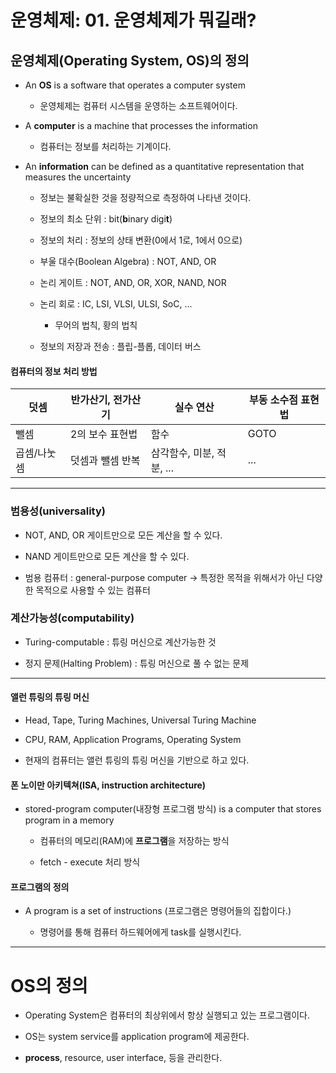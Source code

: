 # 운영체제: 01. 운영체제가 뭐길래?

## 운영체제(Operating System, OS)의 정의

- An **OS** is a software that operates a computer system
  
  - 운영체제는 컴퓨터 시스템을 운영하는 소프트웨어이다.

- A **computer** is a machine that processes the information
  
  - 컴퓨터는 정보를 처리하는 기계이다.

- An **information** can be defined as a quantitative representation that measures the uncertainty
  
  - 정보는 불확실한 것을 정량적으로 측정하여 나타낸 것이다.
  
  - 정보의 최소 단위 : bit(**b**inary digi**t**)
  
  - 정보의 처리 : 정보의 상태 변환(0에서 1로, 1에서 0으로)
  
  - 부울 대수(Boolean Algebra) : NOT, AND, OR
  
  - 논리 게이트 : NOT, AND, OR, XOR, NAND, NOR
  
  - 논리 회로 : IC, LSI, VLSI, ULSI, SoC, ...
    
    - 무어의 법칙, 황의 법칙
  
  - 정보의 저장과 전송 : 플립-플롭, 데이터 버스

#### 컴퓨터의 정보 처리 방법

| 덧셈     | 반가산기, 전가산기 | 실수 연산             | 부동 소수점 표현법 |
| ------ | ---------- | ----------------- | ---------- |
| 뺄셈     | 2의 보수 표현법  | 함수                | GOTO       |
| 곱셈/나눗셈 | 덧셈과 뺄셈 반복  | 삼각함수, 미분, 적분, ... | ...        |

-----

### 범용성(universality)

- NOT, AND, OR 게이트만으로 모든 계산을 할 수 있다.

- NAND 게이트만으로 모든 계산을 할 수 있다.

- 범용 컴퓨터 : general-purpose computer -> 특정한 목적을 위해서가 아닌 다양한 목적으로 사용할 수 있는 컴퓨터

### 계산가능성(computability)

- Turing-computable : 튜링 머신으로 계산가능한 것

- 정지 문제(Halting Problem) : 튜링 머신으로 풀 수 없는 문제

------

#### 앨런 튜링의 튜링 머신

- Head, Tape, Turing Machines, Universal Turing Machine

- CPU, RAM, Application Programs, Operating System

- 현재의 컴퓨터는 앨런 튜링의 튜링 머신을 기반으로 하고 있다.

#### 폰 노이만 아키텍쳐(ISA, instruction architecture)

- stored-program computer(내장형 프로그램 방식) is a computer that stores program in a memory
  
  - 컴퓨터의 메모리(RAM)에 **프로그램**을 저장하는 방식
  
  - fetch - execute 처리 방식

#### 프로그램의 정의

- A program is a set of instructions (프로그램은 명령어들의 집합이다.)
  
  - 명령어를 통해 컴퓨터 하드웨어에게 task를 실행시킨다.

--- 

# OS의 정의

- Operating System은 컴퓨터의 최상위에서 항상 실행되고 있는 프로그램이다.

- OS는 system service를 application program에 제공한다.

- **process**, resource, user interface, 등을 관리한다.
